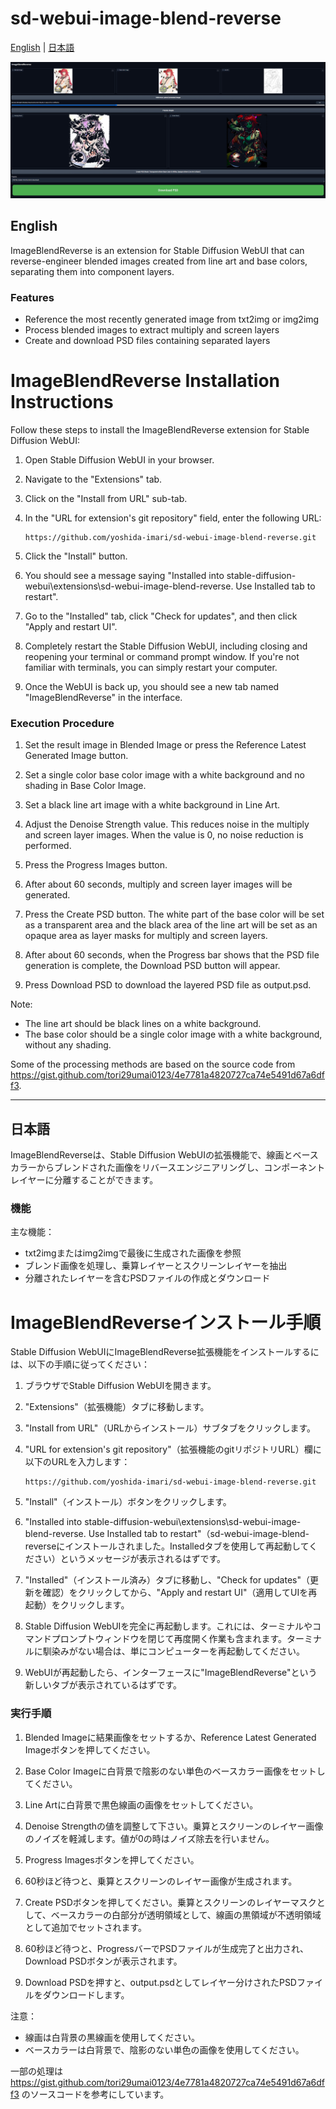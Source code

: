 # sd-webui-image-blend-reverse
[English](#english) | [日本語](#日本語)

![image](preview.png)

## English

ImageBlendReverse is an extension for Stable Diffusion WebUI that can reverse-engineer blended images created from line art and base colors, separating them into component layers.

### Features

* Reference the most recently generated image from txt2img or img2img
* Process blended images to extract multiply and screen layers
* Create and download PSD files containing separated layers

# ImageBlendReverse Installation Instructions

Follow these steps to install the ImageBlendReverse extension for Stable Diffusion WebUI:

1. Open Stable Diffusion WebUI in your browser.

2. Navigate to the "Extensions" tab.

3. Click on the "Install from URL" sub-tab.

4. In the "URL for extension's git repository" field, enter the following URL:
   ```
   https://github.com/yoshida-imari/sd-webui-image-blend-reverse.git
   ```
5. Click the "Install" button.

6. You should see a message saying "Installed into stable-diffusion-webui\extensions\sd-webui-image-blend-reverse. Use Installed tab to restart".

7. Go to the "Installed" tab, click "Check for updates", and then click "Apply and restart UI".

8. Completely restart the Stable Diffusion WebUI, including closing and reopening your terminal or command prompt window. If you're not familiar with terminals, you can simply restart your computer.

9. Once the WebUI is back up, you should see a new tab named "ImageBlendReverse" in the interface.

### Execution Procedure

1. Set the result image in Blended Image or press the Reference Latest Generated Image button.

2. Set a single color base color image with a white background and no shading in Base Color Image.

3. Set a black line art image with a white background in Line Art.

4. Adjust the Denoise Strength value. This reduces noise in the multiply and screen layer images. When the value is 0, no noise reduction is performed.

5. Press the Progress Images button.

6. After about 60 seconds, multiply and screen layer images will be generated.

7. Press the Create PSD button. The white part of the base color will be set as a transparent area and the black area of the line art will be set as an opaque area as layer masks for multiply and screen layers.

8. After about 60 seconds, when the Progress bar shows that the PSD file generation is complete, the Download PSD button will appear.

9. Press Download PSD to download the layered PSD file as output.psd.

Note:
- The line art should be black lines on a white background.
- The base color should be a single color image with a white background, without any shading.

Some of the processing methods are based on the source code from https://gist.github.com/tori29umai0123/4e7781a4820727ca74e5491d67a6dff3.

---

## 日本語

ImageBlendReverseは、Stable Diffusion WebUIの拡張機能で、線画とベースカラーからブレンドされた画像をリバースエンジニアリングし、コンポーネントレイヤーに分離することができます。

### 機能

主な機能：
* txt2imgまたはimg2imgで最後に生成された画像を参照
* ブレンド画像を処理し、乗算レイヤーとスクリーンレイヤーを抽出
* 分離されたレイヤーを含むPSDファイルの作成とダウンロード


# ImageBlendReverseインストール手順

Stable Diffusion WebUIにImageBlendReverse拡張機能をインストールするには、以下の手順に従ってください：

1. ブラウザでStable Diffusion WebUIを開きます。

2. "Extensions"（拡張機能）タブに移動します。

3. "Install from URL"（URLからインストール）サブタブをクリックします。

4. "URL for extension's git repository"（拡張機能のgitリポジトリURL）欄に以下のURLを入力します：
   ```
   https://github.com/yoshida-imari/sd-webui-image-blend-reverse.git
   ```
5. "Install"（インストール）ボタンをクリックします。

6. "Installed into stable-diffusion-webui\extensions\sd-webui-image-blend-reverse. Use Installed tab to restart"（sd-webui-image-blend-reverseにインストールされました。Installedタブを使用して再起動してください）というメッセージが表示されるはずです。

7. "Installed"（インストール済み）タブに移動し、"Check for updates"（更新を確認）をクリックしてから、"Apply and restart UI"（適用してUIを再起動）をクリックします。

8. Stable Diffusion WebUIを完全に再起動します。これには、ターミナルやコマンドプロンプトウィンドウを閉じて再度開く作業も含まれます。ターミナルに馴染みがない場合は、単にコンピューターを再起動してください。

9. WebUIが再起動したら、インターフェースに"ImageBlendReverse"という新しいタブが表示されているはずです。

### 実行手順

1. Blended Imageに結果画像をセットするか、Reference Latest Generated Imageボタンを押してください。

2. Base Color Imageに白背景で陰影のない単色のベースカラー画像をセットしてください。

3. Line Artに白背景で黒色線画の画像をセットしてください。

4. Denoise Strengthの値を調整して下さい。乗算とスクリーンのレイヤー画像のノイズを軽減します。値が0の時はノイズ除去を行いません。

5. Progress Imagesボタンを押してください。

6. 60秒ほど待つと、乗算とスクリーンのレイヤー画像が生成されます。

7. Create PSDボタンを押してください。乗算とスクリーンのレイヤーマスクとして、ベースカラーの白部分が透明領域として、線画の黒領域が不透明領域として追加でセットされます。

8. 60秒ほど待つと、ProgressバーでPSDファイルが生成完了と出力され、Download PSDボタンが表示されます。

9. Download PSDを押すと、output.psdとしてレイヤー分けされたPSDファイルをダウンロードします。

注意：
- 線画は白背景の黒線画を使用してください。
- ベースカラーは白背景で、陰影のない単色の画像を使用してください。

一部の処理は https://gist.github.com/tori29umai0123/4e7781a4820727ca74e5491d67a6dff3 のソースコードを参考にしています。

